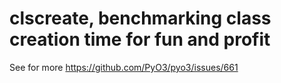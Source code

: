 # clscreate, benchmarking class creation time for fun and profit

See for more https://github.com/PyO3/pyo3/issues/661